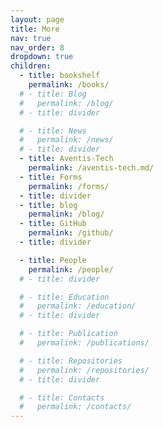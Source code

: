 ```yaml
---
layout: page
title: More
nav: true
nav_order: 8
dropdown: true
children:
  - title: bookshelf
    permalink: /books/
  # - title: Blog
  #   permalink: /blog/
  # - title: divider

  # - title: News
  #   permalink: /news/
  # - title: divider
  - title: Aventis-Tech
    permalink: /aventis-tech.md/
  - title: Forms
    permalink: /forms/
  - title: divider
  - title: blog
    permalink: /blog/
  - title: GitHub
    permalink: /github/
  - title: divider

  - title: People
    permalink: /people/
  # - title: divider

  # - title: Education
  #   permalink: /education/
  # - title: divider

  # - title: Publication
  #   permalink: /publications/

  # - title: Repositories
  #   permalink: /repositories/
  # - title: divider

  # - title: Contacts
  #   permalink: /contacts/
---
```

